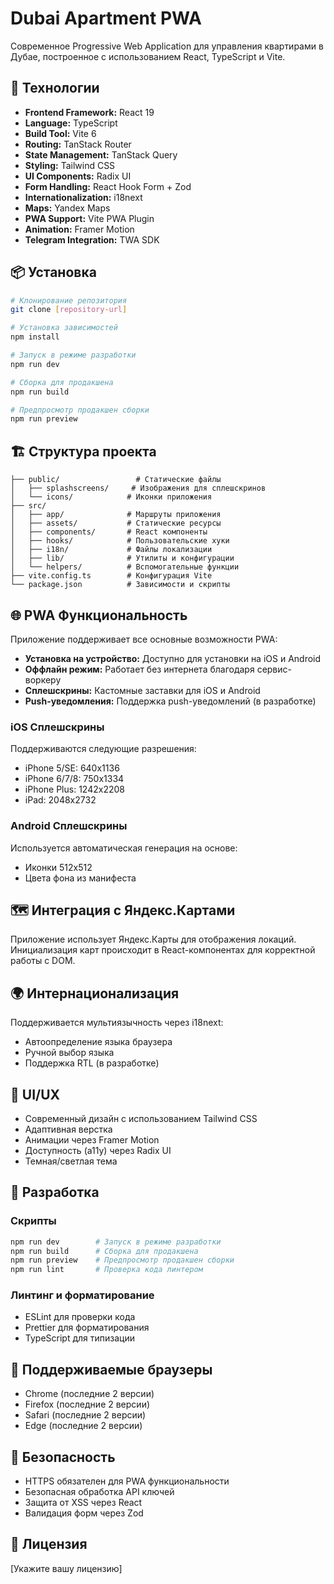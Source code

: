 # Dubai Apartment PWA

Современное Progressive Web Application для управления квартирами в Дубае, построенное с использованием React, TypeScript и Vite.

## 🚀 Технологии

- **Frontend Framework:** React 19
- **Language:** TypeScript
- **Build Tool:** Vite 6
- **Routing:** TanStack Router
- **State Management:** TanStack Query
- **Styling:** Tailwind CSS
- **UI Components:** Radix UI
- **Form Handling:** React Hook Form + Zod
- **Internationalization:** i18next
- **Maps:** Yandex Maps
- **PWA Support:** Vite PWA Plugin
- **Animation:** Framer Motion
- **Telegram Integration:** TWA SDK

## 📦 Установка

```bash
# Клонирование репозитория
git clone [repository-url]

# Установка зависимостей
npm install

# Запуск в режиме разработки
npm run dev

# Сборка для продакшена
npm run build

# Предпросмотр продакшен сборки
npm run preview
```

## 🏗️ Структура проекта

```
├── public/                 # Статические файлы
│   ├── splashscreens/     # Изображения для сплешскринов
│   └── icons/            # Иконки приложения
├── src/
│   ├── app/              # Маршруты приложения
│   ├── assets/           # Статические ресурсы
│   ├── components/       # React компоненты
│   ├── hooks/            # Пользовательские хуки
│   ├── i18n/             # Файлы локализации
│   ├── lib/              # Утилиты и конфигурации
│   └── helpers/          # Вспомогательные функции
├── vite.config.ts        # Конфигурация Vite
└── package.json          # Зависимости и скрипты
```

## 🌐 PWA Функциональность

Приложение поддерживает все основные возможности PWA:

- **Установка на устройство:** Доступно для установки на iOS и Android
- **Оффлайн режим:** Работает без интернета благодаря сервис-воркеру
- **Сплешскрины:** Кастомные заставки для iOS и Android
- **Push-уведомления:** Поддержка push-уведомлений (в разработке)

### iOS Сплешскрины

Поддерживаются следующие разрешения:

- iPhone 5/SE: 640x1136
- iPhone 6/7/8: 750x1334
- iPhone Plus: 1242x2208
- iPad: 2048x2732

### Android Сплешскрины

Используется автоматическая генерация на основе:

- Иконки 512x512
- Цвета фона из манифеста

## 🗺️ Интеграция с Яндекс.Картами

Приложение использует Яндекс.Карты для отображения локаций. Инициализация карт происходит в React-компонентах для корректной работы с DOM.

## 🌍 Интернационализация

Поддерживается мультиязычность через i18next:

- Автоопределение языка браузера
- Ручной выбор языка
- Поддержка RTL (в разработке)

## 🎨 UI/UX

- Современный дизайн с использованием Tailwind CSS
- Адаптивная верстка
- Анимации через Framer Motion
- Доступность (a11y) через Radix UI
- Темная/светлая тема

## 🔧 Разработка

### Скрипты

```bash
npm run dev        # Запуск в режиме разработки
npm run build      # Сборка для продакшена
npm run preview    # Предпросмотр продакшен сборки
npm run lint       # Проверка кода линтером
```

### Линтинг и форматирование

- ESLint для проверки кода
- Prettier для форматирования
- TypeScript для типизации

## 📱 Поддерживаемые браузеры

- Chrome (последние 2 версии)
- Firefox (последние 2 версии)
- Safari (последние 2 версии)
- Edge (последние 2 версии)

## 🔐 Безопасность

- HTTPS обязателен для PWA функциональности
- Безопасная обработка API ключей
- Защита от XSS через React
- Валидация форм через Zod

## 📄 Лицензия

[Укажите вашу лицензию]
